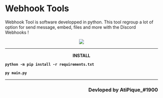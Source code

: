 # Webhook Tools

Webhook Tool is software developped in python. This tool regroup a lot of option for send message, embed, files and more with the Discord Webhooks ! 

<p align="center"><img src="https://zupimages.net/up/21/29/fmnt.png"></p>

-----

<p align="center"><strong>INSTALL</stron></p>

```
python -m pip install -r requirements.txt
```

```
py main.py
```

-----

<h3 align="right">Devloped by AtiPique_#1900</h3>
